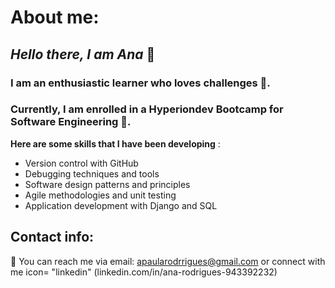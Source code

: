 # About me:

## _Hello there, I am Ana_ 👋

### I am an enthusiastic learner who loves challenges 🧠. 
### Currently, I am enrolled in a Hyperiondev Bootcamp for Software Engineering 🐍.

**Here are some skills that I have been developing** :

- Version control with GitHub
- Debugging techniques and tools
- Software design patterns and principles
- Agile methodologies and unit testing
- Application development with Django and SQL

## Contact info:

 📧 You can reach me via email: apaularodrrigues@gmail.com
 or connect with me icon= "linkedin" (linkedin.com/in/ana-rodrigues-943392232)


 
